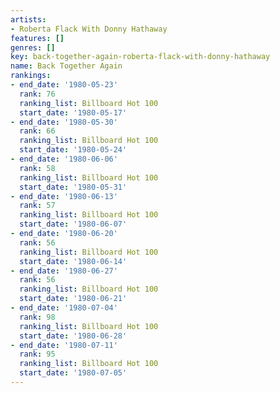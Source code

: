 ```yaml
---
artists:
- Roberta Flack With Donny Hathaway
features: []
genres: []
key: back-together-again-roberta-flack-with-donny-hathaway
name: Back Together Again
rankings:
- end_date: '1980-05-23'
  rank: 76
  ranking_list: Billboard Hot 100
  start_date: '1980-05-17'
- end_date: '1980-05-30'
  rank: 66
  ranking_list: Billboard Hot 100
  start_date: '1980-05-24'
- end_date: '1980-06-06'
  rank: 58
  ranking_list: Billboard Hot 100
  start_date: '1980-05-31'
- end_date: '1980-06-13'
  rank: 57
  ranking_list: Billboard Hot 100
  start_date: '1980-06-07'
- end_date: '1980-06-20'
  rank: 56
  ranking_list: Billboard Hot 100
  start_date: '1980-06-14'
- end_date: '1980-06-27'
  rank: 56
  ranking_list: Billboard Hot 100
  start_date: '1980-06-21'
- end_date: '1980-07-04'
  rank: 98
  ranking_list: Billboard Hot 100
  start_date: '1980-06-28'
- end_date: '1980-07-11'
  rank: 95
  ranking_list: Billboard Hot 100
  start_date: '1980-07-05'
---
```


